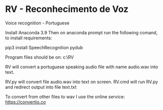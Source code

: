 # RV - Reconhecimento de Voz
Voice recognition - Portuguese


Install Anaconda 3.9
Then on anaconda prompt run the following comand, to install requirements:


pip3 install SpeechRecognition pydub



Program files should be on:
c:\RV


RV will convert a portuguese speaking audio file with name audio.wav into text.


RV.py will convert file audio.wav into text on screen.
RV.cmd will run RV.py and redirect output into file text.txt



To convert from other files to wav I use the online service: https://convertio.co
